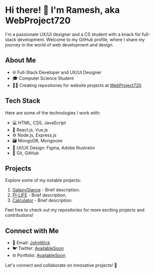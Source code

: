 # Hi there! 👋 I'm Ramesh, aka WebProject720

I'm a passionate UX/UI designer and a CS student with a knack for full-stack development. Welcome to my GitHub profile, where I share my journey in the world of web development and design.

## About Me

- 🌐 Full-Stack Developer and UX/UI Designer
- 🎓 Computer Science Student
- 👨‍💻 Creating repositories for website projects at [WebProject720](https://github.com/WebProject720)

## Tech Stack

Here are some of the technologies I work with:

- 💻 HTML, CSS, JavaScript
- 🚀 React.js, Vue.js
- ⚙️ Node.js, Express.js
- 🗃️ MongoDB, Mongoose
- 🎨 UI/UX Design: Figma, Adobe Illustrator
- 🔧 Git, GitHub

## Projects

Explore some of my notable projects:

1. [GalaxyGlance](https://github.com/WebProject720/GalaxyGlance) - Brief description.
2. [PI-LIFE](https://github.com/WebProject720/PI-LIFE) - Brief description.
3. [Calculator](https://github.com/WebProject720/Calculator) - Brief description.

Feel free to check out my repositories for more exciting projects and contributions!

## Connect with Me

- 📧 Email: [JohnWick](mailto:johnwick720720@gmail.com)
- 🐦 Twitter: [AvailableSoon]()
- 🌐 Portfolio: [AvailableSoon]()

Let's connect and collaborate on innovative projects! 🚀
